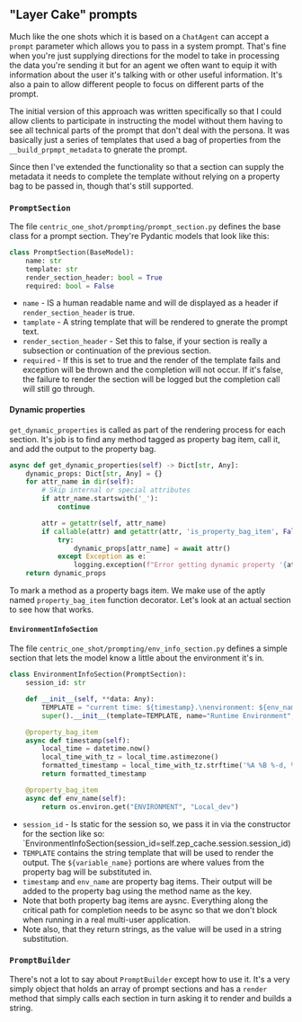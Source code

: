 ## "Layer Cake" prompts

Much like the one shots which it is based on a `ChatAgent` can accept a `prompt` parameter which allows you to pass in a system prompt.  That's fine when you're just supplying directions for the model to take in processing the data you're sending it but for an agent we often want to equip it with information about the user it's talking with or other useful information.  It's also a pain to allow different people to focus on different parts of the prompt.

The initial version of this approach was written specifically so that I could allow clients to participate in instructing the model without them having to see all technical parts of the prompt that don't deal with the persona.  It was basically just a series of templates that used a bag of properties from the `__build_prpmpt_metadata` to gnerate the prompt.

Since then I've extended the functionality so that a section can supply the metadata it needs to complete the template without relying on a property bag to be passed in, though that's still supported.

### `PromptSection`
The file `centric_one_shot/prompting/prompt_section.py` defines the base class for a prompt section. They're Pydantic models that look like this:

```python
class PromptSection(BaseModel):
    name: str
    template: str
    render_section_header: bool = True
    required: bool = False
```

- `name` - IS a human readable name and will de displayed as a header if `render_section_header` is true.
- `tamplate` - A string template that will be rendered to gnerate the prompt text.
- `render_section_header` - Set this to false, if your section is really a subsection or continuation of the previous section.
- `required` - If this is set to true and the render of the template fails and exception will be thrown and the completion will not occur.  If it's false, the failure to render the section will be logged but the completion call will still go through.


#### Dynamic properties
`get_dynamic_properties` is called as part of the rendering process for each section.  It's job is to find any method tagged as property bag item, call it, and add the output to the property bag.

```python
async def get_dynamic_properties(self) -> Dict[str, Any]:
    dynamic_props: Dict[str, Any] = {}
    for attr_name in dir(self):
        # Skip internal or special attributes
        if attr_name.startswith('_'):
            continue

        attr = getattr(self, attr_name)
        if callable(attr) and getattr(attr, 'is_property_bag_item', False):
            try:
                dynamic_props[attr_name] = await attr()
            except Exception as e:
                logging.exception(f"Error getting dynamic property '{attr_name}': {e}")
    return dynamic_props
```

To mark a method as a property bags item. We make use of the aptly named `property_bag_item` function decorator.  Let's look at an actual section to see how that works.

#### `EnvironmentInfoSection`
The file `centric_one_shot/prompting/env_info_section.py` defines a simple section that lets the model know a little about the environment it's in. 

```python
class EnvironmentInfoSection(PromptSection):
    session_id: str

    def __init__(self, **data: Any):
        TEMPLATE = "current time: ${timestamp}.\nenvironment: ${env_name}\nsession id: ${session_id}"
        super().__init__(template=TEMPLATE, name="Runtime Environment", **data)

    @property_bag_item
    async def timestamp(self):
        local_time = datetime.now()
        local_time_with_tz = local_time.astimezone()
        formatted_timestamp = local_time_with_tz.strftime('%A %B %-d, %Y %-I:%M%p (%Z %z)')
        return formatted_timestamp

    @property_bag_item
    async def env_name(self):
        return os.environ.get("ENVIRONMENT", "Local_dev")
```

- `session_id` - Is static for the session so, we pass it in via the constructor for the section like so: `EnvironmentInfoSection(session_id=self.zep_cache.session.session_id)
- `TEMPLATE` contains the string template that will be used to render the output. The `${variable_name}` portions are where values from the property bag will be substituted in.
- `timestamp` and `env_name` are property bag items.  Their output will be added to the property bag using the method name as the key.
- Note that both property bag items are aysnc.  Everything along the critical path for completion needs to be async so that we don't block when running in a real multi-user application.
- Note also, that they return strings, as the value will be used in a string substitution.


### `PromptBuilder`
There's not a lot to say about `PromptBuilder` except how to use it.  It's a very simply object that holds an array of prompt sections and has a `render` method that simply calls each section in turn asking it to render and builds a string.

